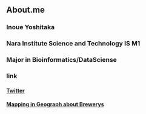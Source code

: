 ## About.me
### Inoue Yoshitaka
### Nara Institute Science and Technology IS M1
### Major in Bioinformatics/DataSciense


### link
#### [Twitter](https://twitter.com/inoue0426)
#### [Mapping in Geograph about Brewerys](http://inoue0426.me/Mapping)
